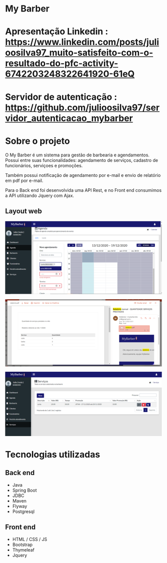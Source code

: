 # My Barber

# Apresentação Linkedin : https://www.linkedin.com/posts/julioosilva97_muito-satisfeito-com-o-resultado-do-pfc-activity-6742203248322641920-61eQ

# Servidor de autenticação : https://github.com/julioosilva97/servidor_autenticacao_mybarber

# Sobre o projeto

O My Barber é um sistema para gestão de barbearia e agendamentos. Possui entre suas funcionalidades: agendamento de serviços, cadastro de funcionários, serviçoes e promoções. 

Também possui notificação de agendamento por e-mail e envio de relatório em pdf por e-mail.

Para o Back end foi desenvolvida uma API Rest, e no Front end consumimos a API utilizando Jquery com Ajax.

## Layout web
![Web 1](https://github.com/victormarcantonio/my-barber/blob/master/assets/tela_agendamento.png)

![Web 2](https://github.com/victormarcantonio/my-barber/blob/master/assets/relatorio.pdf.png)

![Web 3](https://github.com/victormarcantonio/my-barber/blob/master/assets/servicos.png)



# Tecnologias utilizadas
## Back end
- Java
- Spring Boot
- JDBC
- Maven
- Flyway
- Postgresql
## Front end
- HTML / CSS / JS
- Bootstrap
- Thymeleaf
- Jquery
